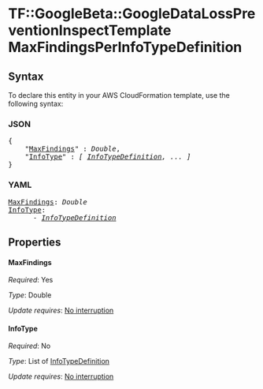 # TF::GoogleBeta::GoogleDataLossPreventionInspectTemplate MaxFindingsPerInfoTypeDefinition

## Syntax

To declare this entity in your AWS CloudFormation template, use the following syntax:

### JSON

<pre>
{
    "<a href="#maxfindings" title="MaxFindings">MaxFindings</a>" : <i>Double</i>,
    "<a href="#infotype" title="InfoType">InfoType</a>" : <i>[ <a href="infotypedefinition.md">InfoTypeDefinition</a>, ... ]</i>
}
</pre>

### YAML

<pre>
<a href="#maxfindings" title="MaxFindings">MaxFindings</a>: <i>Double</i>
<a href="#infotype" title="InfoType">InfoType</a>: <i>
      - <a href="infotypedefinition.md">InfoTypeDefinition</a></i>
</pre>

## Properties

#### MaxFindings

_Required_: Yes

_Type_: Double

_Update requires_: [No interruption](https://docs.aws.amazon.com/AWSCloudFormation/latest/UserGuide/using-cfn-updating-stacks-update-behaviors.html#update-no-interrupt)

#### InfoType

_Required_: No

_Type_: List of <a href="infotypedefinition.md">InfoTypeDefinition</a>

_Update requires_: [No interruption](https://docs.aws.amazon.com/AWSCloudFormation/latest/UserGuide/using-cfn-updating-stacks-update-behaviors.html#update-no-interrupt)

